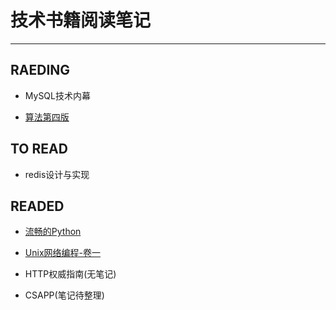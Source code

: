# 技术书籍阅读笔记

---

## RAEDING

- MySQL技术内幕

- [算法第四版](https://github.com/erenming/LearnAlgs4)

## TO READ

- redis设计与实现

## READED

- [流畅的Python](https://github.com/erenming/learn_fluentpython)

- [Unix网络编程-卷一](https://github.com/erenming/unplearning)

- HTTP权威指南(无笔记)

- CSAPP(笔记待整理)
